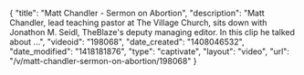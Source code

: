 {
    "title": "Matt Chandler - Sermon on Abortion",
    "description": "Matt Chandler, lead teaching pastor at The Village Church, sits down with Jonathon M. Seidl, TheBlaze's deputy managing editor. In this clip he talked about ...",
    "videoid": "198068",
    "date_created": "1408046532",
    "date_modified": "1418181876",
    "type": "captivate",
    "layout": "video",
    "url": "\/v\/matt-chandler-sermon-on-abortion\/198068"
}